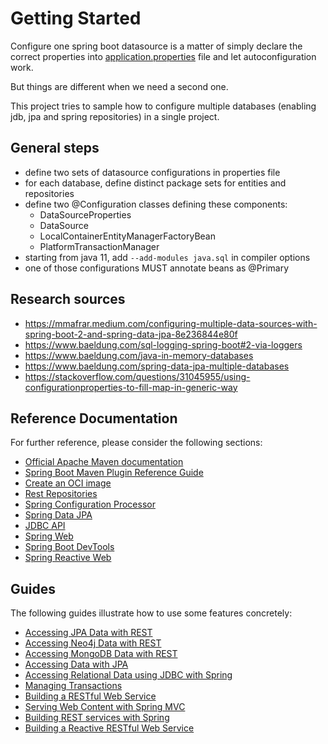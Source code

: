 # Getting Started

Configure one spring boot datasource is a matter of simply declare the correct
properties into [application.properties](src/main/resources/application.properties)
file and let autoconfiguration work.

But things are different when we need a second one.

This project tries to sample how to configure multiple databases (enabling jdb,
jpa and spring repositories) in a single project.

## General steps

- define two sets of datasource configurations in properties file
- for each database, define distinct package sets for entities and repositories
- define two @Configuration classes defining these components:
  - DataSourceProperties
  - DataSource
  - LocalContainerEntityManagerFactoryBean
  - PlatformTransactionManager
- starting from java 11, add `--add-modules java.sql` in compiler options
- one of those configurations MUST annotate beans as @Primary

## Research sources

- <https://mmafrar.medium.com/configuring-multiple-data-sources-with-spring-boot-2-and-spring-data-jpa-8e236844e80f>
- <https://www.baeldung.com/sql-logging-spring-boot#2-via-loggers>
- <https://www.baeldung.com/java-in-memory-databases>
- <https://www.baeldung.com/spring-data-jpa-multiple-databases>
- <https://stackoverflow.com/questions/31045955/using-configurationproperties-to-fill-map-in-generic-way>

## Reference Documentation

For further reference, please consider the following sections:

* [Official Apache Maven documentation](https://maven.apache.org/guides/index.html)
* [Spring Boot Maven Plugin Reference Guide](https://docs.spring.io/spring-boot/docs/2.6.13/maven-plugin/reference/html/)
* [Create an OCI image](https://docs.spring.io/spring-boot/docs/2.6.13/maven-plugin/reference/html/#build-image)
* [Rest Repositories](https://docs.spring.io/spring-boot/docs/2.6.13/reference/htmlsingle/#howto.data-access.exposing-spring-data-repositories-as-rest)
* [Spring Configuration Processor](https://docs.spring.io/spring-boot/docs/2.6.13/reference/htmlsingle/#appendix.configuration-metadata.annotation-processor)
* [Spring Data JPA](https://docs.spring.io/spring-boot/docs/2.6.13/reference/htmlsingle/#data.sql.jpa-and-spring-data)
* [JDBC API](https://docs.spring.io/spring-boot/docs/2.6.13/reference/htmlsingle/#data.sql)
* [Spring Web](https://docs.spring.io/spring-boot/docs/2.6.13/reference/htmlsingle/#web)
* [Spring Boot DevTools](https://docs.spring.io/spring-boot/docs/2.6.13/reference/htmlsingle/#using.devtools)
* [Spring Reactive Web](https://docs.spring.io/spring-boot/docs/2.6.13/reference/htmlsingle/#web.reactive)

## Guides

The following guides illustrate how to use some features concretely:

* [Accessing JPA Data with REST](https://spring.io/guides/gs/accessing-data-rest/)
* [Accessing Neo4j Data with REST](https://spring.io/guides/gs/accessing-neo4j-data-rest/)
* [Accessing MongoDB Data with REST](https://spring.io/guides/gs/accessing-mongodb-data-rest/)
* [Accessing Data with JPA](https://spring.io/guides/gs/accessing-data-jpa/)
* [Accessing Relational Data using JDBC with Spring](https://spring.io/guides/gs/relational-data-access/)
* [Managing Transactions](https://spring.io/guides/gs/managing-transactions/)
* [Building a RESTful Web Service](https://spring.io/guides/gs/rest-service/)
* [Serving Web Content with Spring MVC](https://spring.io/guides/gs/serving-web-content/)
* [Building REST services with Spring](https://spring.io/guides/tutorials/rest/)
* [Building a Reactive RESTful Web Service](https://spring.io/guides/gs/reactive-rest-service/)

